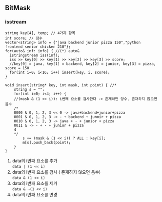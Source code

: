 ## BitMask

### isstream
```
string key[4], temp; // 4가지 항목
int score; // 점수
vector<string> info = {"java backend junior pizza 150","python frontend senior chicken 210"};
for(auto& inf: info) { //(*) auto&
  istringstream iss(inf);
  iss >> key[0] >> key[1] >> key[2] >> key[3] >> score;
  //key[0] = java, key[1] = backend, key[2] = junior, key[3] = pizza, score = 150
  for(int i=0; i<16; i++) insert(key, i, score);
}
```

```
void insert(string* key, int mask, int point) { //*
    string s = "";
    for(int i=0; i<4; i++) {
    //(mask & (1 << i)): i번째 요소를 검사한다 -> 존재하면 양수, 존재하지 않으면 음수
    /*
    0000 & 0, 1, 2, 3 << 0 -> java+backend+junior+pizza
    0001 & 0, 1, 2, 3 -> - + backend + junoir + pizza
    0010 & 0, 1, 2, 3 -> java + - + junior + pizza
    0011 & -> - + - + junior + pizza
    4
    */
        s += (mask & (1 << i)) ? ALL : key[i];
        m[s].push_back(point);
    }
}
```

1. data의 i번째 요소를 추가  
```data | (1 << i) ```
2. data의 i번째 요소를 검사 ( 존재하지 않으면 음수)  
```data & (1 << i)```
3. data의 i번째 요소를 제거  
```data & ~(1 << i)```
4. data의 i번째 요소를 변경  
```data ^ (1 << i)
